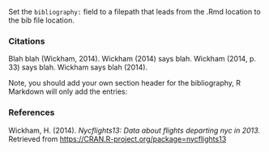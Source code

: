 
Set the `bibliography:` field to a filepath that leads from the .Rmd location to the bib file location.

### Citations

Blah blah (Wickham, 2014).
Wickham (2014) says blah.
Wickham (2014, p. 33) says blah.
Wickham says blah (2014).

Note, you should add your own section header for the bibliography, R Markdown will only add the entries:

### References

Wickham, H. (2014). *Nycflights13: Data about flights departing nyc in 2013.* Retrieved from <https://CRAN.R-project.org/package=nycflights13>
